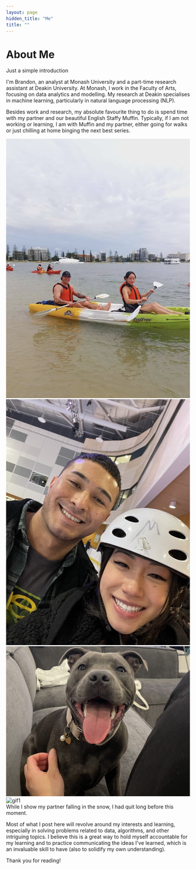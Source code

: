 ```yaml
---
layout: page
hidden_title: "Me"
title: ""
---
```


<h1 class="custom-title">About Me</h1>
<div class="custom-subtitle">Just a simple introduction</div>

I'm Brandon, an analyst at Monash University and a part-time research assistant at Deakin University. At Monash, I work in the Faculty of Arts, focusing on data analytics and modelling. My research at Deakin specialises in machine learning, particularly in natural language processing (NLP).

Besides work and research, my absolute favourite thing to do is spend time with my partner and our beautiful English Staffy Muffin. Typically, if I am not working or learning, I am with Muffin and my partner, either going for walks or just chilling at home binging the next best series.

<div class="image-container">
  <div class="image-wrapper">
    <img src="/images/img1.jpeg" alt="img1" class="about-image">
  </div>
  <div class="image-wrapper">
    <img src="/images/img2.jpeg" alt="img2" class="about-image">
  </div>
  <div class="image-wrapper">
    <img src="/images/img3.jpg" alt="img3" class="about-image">
  </div>
  <div class="image-wrapper">
    <img src="/images/ski.gif" alt="gif1" class="about-image">
  </div>
</div>
<div class="sketchy-caption">While I show my partner falling in the snow, I had quit long before this moment.</div>

Most of what I post here will revolve around my interests and learning, especially in solving problems related to data, algorithms, and other intriguing topics. I believe this is a great way to hold myself accountable for my learning and to practice communicating the ideas I've learned, which is an invaluable skill to have (also to solidify my own understanding). 

Thank you for reading!